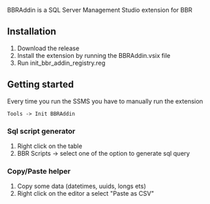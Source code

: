BBRAddin is a SQL Server Management Studio extension for BBR

## Installation

1. Download the release 
2. Install the extension by running the BBRAddin.vsix file
3. Run init_bbr_addin_registry.reg 

## Getting started

Every time you run the SSMS you have to manually run the extension

``
Tools -> Init BBRAddin
``

### Sql script generator

1. Right click on the table
2. BBR Scripts -> select one of the option to generate sql query

### Copy/Paste helper

1. Copy some data (datetimes, uuids, longs ets)
2. Right click on the editor a select "Paste as CSV"